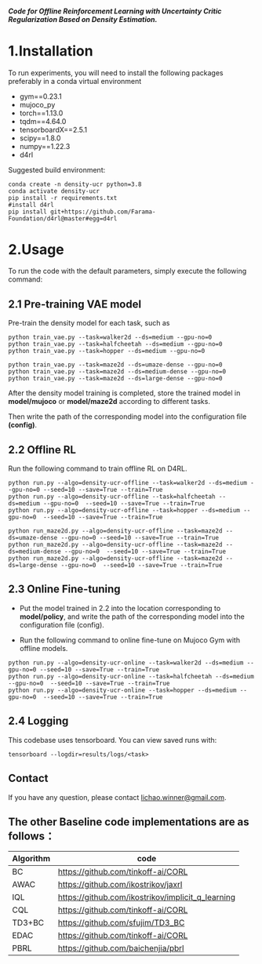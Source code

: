 ##### Code for Offline Reinforcement Learning with Uncertainty Critic Regularization Based on Density Estimation.

# 1.Installation

To run experiments, you will need to install the following packages preferably in a conda virtual environment

- gym==0.23.1
- mujoco_py
- torch==1.13.0
- tqdm==4.64.0
- tensorboardX==2.5.1
- scipy==1.8.0
- numpy==1.22.3
- d4rl

Suggested build environment:

~~~shell
conda create -n density-ucr python=3.8
conda activate density-ucr
pip install -r requirements.txt
#install d4rl
pip install git+https://github.com/Farama-Foundation/d4rl@master#egg=d4rl
~~~

# 2.Usage

To run the code with the default parameters, simply execute the following command:

## 2.1 Pre-training VAE model
Pre-train the density model for each task, such as
```shell
python train_vae.py --task=walker2d --ds=medium --gpu-no=0 
python train_vae.py --task=halfcheetah --ds=medium --gpu-no=0 
python train_vae.py --task=hopper --ds=medium --gpu-no=0 
```
```shell
python train_vae.py --task=maze2d --ds=umaze-dense --gpu-no=0 
python train_vae.py --task=maze2d --ds=medium-dense --gpu-no=0 
python train_vae.py --task=maze2d --ds=large-dense --gpu-no=0 
```

After the density model training is completed, store the trained model in **model/mujoco** or **model/maze2d** according to different tasks. 

Then write the path of the corresponding model into the configuration file **(config)**.
## 2.2 Offline RL
Run the following command to train offline RL on D4RL.
```shell
python run.py --algo=density-ucr-offline --task=walker2d --ds=medium --gpu-no=0 --seed=10 --save=True --train=True
python run.py --algo=density-ucr-offline --task=halfcheetah --ds=medium --gpu-no=0  --seed=10 --save=True --train=True
python run.py --algo=density-ucr-offline --task=hopper --ds=medium --gpu-no=0  --seed=10 --save=True --train=True
```

```shell
python run_maze2d.py --algo=density-ucr-offline --task=maze2d --ds=umaze-dense --gpu-no=0 --seed=10 --save=True --train=True
python run_maze2d.py --algo=density-ucr-offline --task=maze2d --ds=medium-dense --gpu-no=0  --seed=10 --save=True --train=True
python run_maze2d.py --algo=density-ucr-offline --task=maze2d --ds=large-dense --gpu-no=0  --seed=10 --save=True --train=True
```
## 2.3 Online Fine-tuning
* Put the model trained in 2.2 into the location corresponding to **model/policy**, and write the path of the corresponding model into the configuration file (config).


* Run the following command to online fine-tune on Mujoco Gym with offline models.

```shell
python run.py --algo=density-ucr-online --task=walker2d --ds=medium --gpu-no=0 --seed=10 --save=True --train=True
python run.py --algo=density-ucr-online --task=halfcheetah --ds=medium --gpu-no=0  --seed=10 --save=True --train=True
python run.py --algo=density-ucr-online --task=hopper --ds=medium --gpu-no=0  --seed=10 --save=True --train=True
```

## 2.4 Logging
This codebase uses tensorboard. You can view saved runs with:

```shell
tensorboard --logdir=results/logs/<task>
```
## Contact

If you have any question, please contact lichao.winner@gmail.com.

## The other Baseline code implementations are as follows：
| Algorithm | code                                              |
|-----------| ------------------------------------------------- |
| BC        |  https://github.com/tinkoff-ai/CORL             |
| AWAC      | https://github.com/ikostrikov/jaxrl               |
| IQL       | https://github.com/ikostrikov/implicit_q_learning |
| CQL       | https://github.com/tinkoff-ai/CORL                |
| TD3+BC    | https://github.com/sfujim/TD3_BC         |
| EDAC      | https://github.com/tinkoff-ai/CORL        |
| PBRL      | https://github.com/baichenjia/pbrl          |

